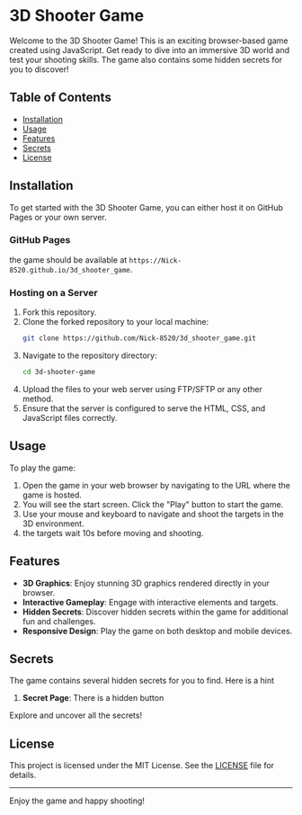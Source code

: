 # 3D Shooter Game

Welcome to the 3D Shooter Game! This is an exciting browser-based game created using JavaScript. Get ready to dive into an immersive 3D world and test your shooting skills. The game also contains some hidden secrets for you to discover!

## Table of Contents
- [Installation](#installation)
- [Usage](#usage)
- [Features](#features)
- [Secrets](#secrets)
- [License](#license)

## Installation

To get started with the 3D Shooter Game, you can either host it on GitHub Pages or your own server.

### GitHub Pages

the game should be available at `https://Nick-8520.github.io/3d_shooter_game`.

### Hosting on a Server

1. Fork this repository.
2. Clone the forked repository to your local machine:
    ```bash
    git clone https://github.com/Nick-8520/3d_shooter_game.git
    ```
3. Navigate to the repository directory:
    ```bash
    cd 3d-shooter-game
    ```
4. Upload the files to your web server using FTP/SFTP or any other method.
5. Ensure that the server is configured to serve the HTML, CSS, and JavaScript files correctly.

## Usage

To play the game:

1. Open the game in your web browser by navigating to the URL where the game is hosted.
2. You will see the start screen. Click the "Play" button to start the game.
3. Use your mouse and keyboard to navigate and shoot the targets in the 3D environment.
4. the targets wait 10s before moving and shooting.

## Features

- **3D Graphics**: Enjoy stunning 3D graphics rendered directly in your browser.
- **Interactive Gameplay**: Engage with interactive elements and targets.
- **Hidden Secrets**: Discover hidden secrets within the game for additional fun and challenges.
- **Responsive Design**: Play the game on both desktop and mobile devices.

## Secrets

The game contains several hidden secrets for you to find. Here is a hint

1. **Secret Page**: There is a hidden button

Explore and uncover all the secrets!

## License

This project is licensed under the MIT License. See the [LICENSE](LICENSE) file for details.

---

Enjoy the game and happy shooting!

